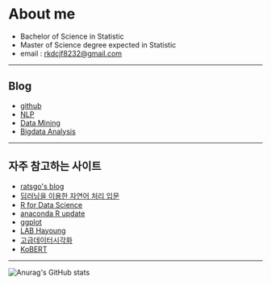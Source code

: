 # About me
- Bachelor of Science in Statistic
- Master of Science degree expected in Statistic
- email : rkdcjf8232@gmail.com
* * *
## Blog
  - [github](https://github.com/gangcheol/)
  - [NLP](https://gangcheol.github.io/nlp-with-pytroch/)
  - [Data Mining](https://gangcheol.github.io/data-mining/)
  - [Bigdata Analysis](https://gangcheol.github.io/big-data-analysis/)

* * *
## 자주 참고하는 사이트
* [ratsgo's blog](https://ratsgo.github.io/)
* [딥러닝을 이용한 자연어 처리 입문](https://wikidocs.net/book/2155)
* [R for Data Science](https://r4ds.had.co.nz/)
* [anaconda R update](https://stackoverflow.com/questions/64158633/installing-r-4-0-2-version)
* [ggplot](https://doublekpark.blogspot.com/2019/03/11-ggplot2_2.html)
* [LAB Hayoung](https://doublekpark.blogspot.com/2019/03/11-ggplot2_2.html)
* [고급데이터시각화](https://guebin.github.io/STDV2021/)
* [KoBERT](https://github.com/SKTBrain/KoBERT#naver-sentiment-analysis)
* * *
![Anurag's GitHub stats](https://github-readme-stats.vercel.app/api?username=anuraghazra&show_icons=true&theme=radical)
